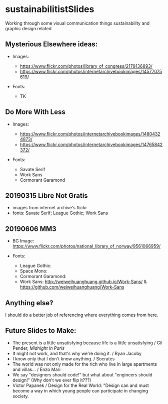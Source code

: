 # sustainabilitistSlides

Working through some visual communication things sustainability and graphic design related

## Mysterious Elsewhere ideas:

- Images:

  - <https://www.flickr.com/photos/library_of_congress/2179136893/>
  - <https://www.flickr.com/photos/internetarchivebookimages/14577075619/>

- Fonts:

  - TK

## Do More With Less

- Images:

  - <https://www.flickr.com/photos/internetarchivebookimages/14804324873/>
  - <https://www.flickr.com/photos/internetarchivebookimages/14765842372/>

- Fonts:

  - Savate Serif
  - Work Sans
  - Cormorant Garamond

## 20190315 Libre Not Gratis

- images from internet archive's flickr
- fonts: Savate Serif; League Gothic; Work Sans

## 20190606 MM3

- BG Image: <https://www.flickr.com/photos/national_library_of_norway/9561066959/>
- Fonts:

  - League Gothic:
  - Space Mono:
  - Cormorant Garamond:
  - Work Sans: <http://weiweihuanghuang.github.io/Work-Sans/> & <https://github.com/weiweihuanghuang/Work-Sans>

## Anything else?

I should do a better job of referencing where everything comes from here.

## Future Slides to Make:

- The present is a little unsatisfying because life is a little unsatisfying / Gil Pender, _Midnight In Paris_
- It might not work, and that's why we're doing it. / Ryan Jacoby
- I know only that I don't know anything. / Socrates
- The world was not only made for the rich who live in large apartments and villas... / Enzo Mari
- We say "designers should code!" but what about "engineers should design!" (Why don't we ever flip it???)
- Victor Papanek / Design for the Real World: "Design can and must become a way in which young people can participate in changing society.
